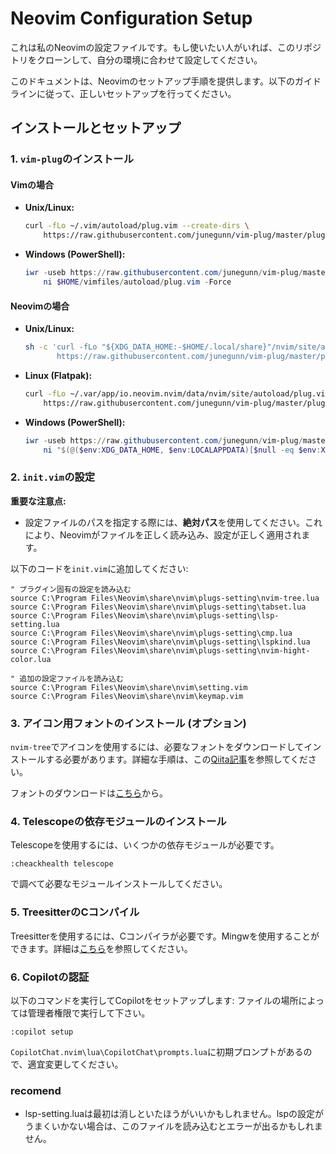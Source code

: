 # Neovim Configuration Setup

これは私のNeovimの設定ファイルです。もし使いたい人がいれば、このリポジトリをクローンして、自分の環境に合わせて設定してください。

このドキュメントは、Neovimのセットアップ手順を提供します。以下のガイドラインに従って、正しいセットアップを行ってください。

## インストールとセットアップ

### 1. `vim-plug`のインストール

#### Vimの場合

- **Unix/Linux:**
  ```sh
  curl -fLo ~/.vim/autoload/plug.vim --create-dirs \
      https://raw.githubusercontent.com/junegunn/vim-plug/master/plug.vim
  ```

- **Windows (PowerShell):**
  ```powershell
  iwr -useb https://raw.githubusercontent.com/junegunn/vim-plug/master/plug.vim |`
      ni $HOME/vimfiles/autoload/plug.vim -Force
  ```

#### Neovimの場合

- **Unix/Linux:**
  ```sh
  sh -c 'curl -fLo "${XDG_DATA_HOME:-$HOME/.local/share}"/nvim/site/autoload/plug.vim --create-dirs \
         https://raw.githubusercontent.com/junegunn/vim-plug/master/plug.vim'
  ```

- **Linux (Flatpak):**
  ```sh
  curl -fLo ~/.var/app/io.neovim.nvim/data/nvim/site/autoload/plug.vim --create-dirs \
      https://raw.githubusercontent.com/junegunn/vim-plug/master/plug.vim
  ```

- **Windows (PowerShell):**
  ```powershell
  iwr -useb https://raw.githubusercontent.com/junegunn/vim-plug/master/plug.vim |`
      ni "$(@($env:XDG_DATA_HOME, $env:LOCALAPPDATA)[$null -eq $env:XDG_DATA_HOME])/nvim-data/site/autoload/plug.vim" -Force
  ```

### 2. `init.vim`の設定

**重要な注意点:**
- 設定ファイルのパスを指定する際には、**絶対パス**を使用してください。これにより、Neovimがファイルを正しく読み込み、設定が正しく適用されます。

以下のコードを`init.vim`に追加してください:

```vim
" プラグイン固有の設定を読み込む
source C:\Program Files\Neovim\share\nvim\plugs-setting\nvim-tree.lua
source C:\Program Files\Neovim\share\nvim\plugs-setting\tabset.lua
source C:\Program Files\Neovim\share\nvim\plugs-setting\lsp-setting.lua
source C:\Program Files\Neovim\share\nvim\plugs-setting\cmp.lua
source C:\Program Files\Neovim\share\nvim\plugs-setting\lspkind.lua
source C:\Program Files\Neovim\share\nvim\plugs-setting\nvim-hight-color.lua

" 追加の設定ファイルを読み込む
source C:\Program Files\Neovim\share\nvim\setting.vim
source C:\Program Files\Neovim\share\nvim\keymap.vim
```

### 3. アイコン用フォントのインストール (オプション)

`nvim-tree`でアイコンを使用するには、必要なフォントをダウンロードしてインストールする必要があります。詳細な手順は、この[Qiita記事](https://qiita.com/hwatahik/items/acdd791abeef4ed13c45)を参照してください。

フォントのダウンロードは[こちら](https://www.nerdfonts.com/font-downloads)から。

### 4. Telescopeの依存モジュールのインストール

Telescopeを使用するには、いくつかの依存モジュールが必要です。
```vim
:cheackhealth telescope
```
で調べて必要なモジュールインストールしてください。

### 5. TreesitterのCコンパイル

Treesitterを使用するには、Cコンパイラが必要です。Mingwを使用することができます。詳細は[こちら](https://github.com/nvim-treesitter/nvim-treesitter/wiki/Windows-support)を参照してください。

### 6. Copilotの認証

以下のコマンドを実行してCopilotをセットアップします:
ファイルの場所によっては管理者権限で実行して下さい。
```vim
:copilot setup
```
`CopilotChat.nvim\lua\CopilotChat\prompts.lua`に初期プロンプトがあるので、適宜変更してください。
### recomend
- lsp-setting.luaは最初は消しといたほうがいいかもしれません。lspの設定がうまくいかない場合は、このファイルを読み込むとエラーが出るかもしれません。

